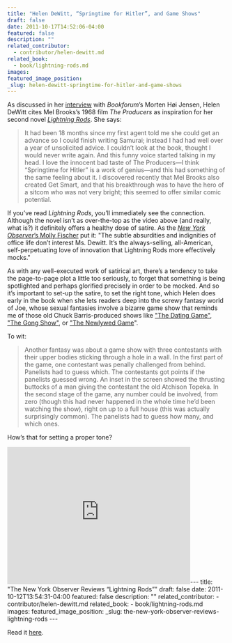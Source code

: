 ```yaml
---
title: "Helen DeWitt, “Springtime for Hitler”, and Game Shows"
draft: false
date: 2011-10-17T14:52:06-04:00
featured: false
description: ""
related_contributor:
  - contributor/helen-dewitt.md
related_book:
  - book/lightning-rods.md
images:
featured_image_position: 
_slug: helen-dewitt-springtime-for-hitler-and-game-shows
---
```


As discussed in her [interview](http://www.bookforum.com/index.php?pn=interview&id=8389) with _Bookforum_’s Morten Høi Jensen, Helen DeWitt cites Mel Brooks’s 1968 film _The Producers_ as inspiration for her second novel [_Lightning Rods_](http://ndbooks.com/book/lightning-rods). She says:

> It had been 18 months since my first agent told me she could get an advance so I could finish writing Samurai; instead I had had well over a year of unsolicited advice. I couldn’t look at the book, thought I would never write again. And this funny voice started talking in my head. I love the innocent bad taste of The Producers—I think “Springtime for Hitler” is a work of genius—and this had something of the same feeling about it. I discovered recently that Mel Brooks also created Get Smart, and that his breakthrough was to have the hero of a sitcom who was not very bright; this seemed to offer similar comic potential.

If you’ve read _Lightning Rods_, you’ll immediately see the connection. Although the novel isn’t as over-the-top as the video above (and really, what is?) it definitely offers a healthy dose of satire. As the [_New York Observer_’s Molly Fischer](http://www.observer.com/2011/10/sex-sells-helen-dewitt%E2%80%99s-new-novel-lightning-rods-gives-us-corporate-america-with-a-twist/) put it: "The subtle absurdities and indignities of office life don’t interest Ms. Dewitt. It’s the always-selling, all-American, self-perpetuating love of innovation that Lightning Rods more effectively mocks."

As with any well-executed work of satirical art, there’s a tendency to take the page-to-page plot a little too seriously, to forget that something is being spotlighted and perhaps glorified precisely in order to be mocked. And so it’s important to set-up the satire, to set the right tone, which Helen does early in the book when she lets readers deep into the screwy fantasy world of Joe, whose sexual fantasies involve a bizarre game show that reminds me of those old Chuck Barris-produced shows like ["The Dating Game"](http://www.youtube.com/watch?v=ALZz3vlIZiU), ["The Gong Show"](http://www.youtube.com/watch?v=IAsnN-J2Pxs&feature=related), or ["The Newlywed Game](http://www.youtube.com/watch?v=AoIRFJyI2jQ&feature=related)". 

To wit:

> Another fantasy was about a game show with three contestants with their upper bodies sticking through a hole in a wall. In the first part of the game, one contestant was penally challenged from behind. Panelists had to guess which. The contestants got points if the panelists guessed wrong. An inset in the screen showed the thrusting buttocks of a man giving the contestant the old Atchison Topeka. In the second stage of the game, any number could be involved, from zero (though this had never happened in the whole time he’d been watching the show), right on up to a full house (this was actually surprisingly common). The panelists had to guess how many, and which ones.

How’s that for setting a proper tone? 

<iframe width="420" height="315" src="http://www.youtube.com/embed/K08akOt2kuo" frameborder="0" allowfullscreen=""></iframe>---
title: "The New York Observer Reviews “Lightning Rods”"
draft: false
date: 2011-10-12T13:54:31-04:00
featured: false
description: ""
related_contributor:
  - contributor/helen-dewitt.md
related_book:
  - book/lightning-rods.md
images:
featured_image_position: 
_slug: the-new-york-observer-reviews-lightning-rods
---

Read it [here](http://www.observer.com/2011/10/sex-sells-helen-dewitt%E2%80%99s-new-novel-lightning-rods-gives-us-corporate-america-with-a-twist/).

